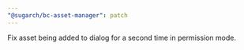 ```yaml
---
"@sugarch/bc-asset-manager": patch
---
```


Fix asset being added to dialog for a second time in permission mode.
